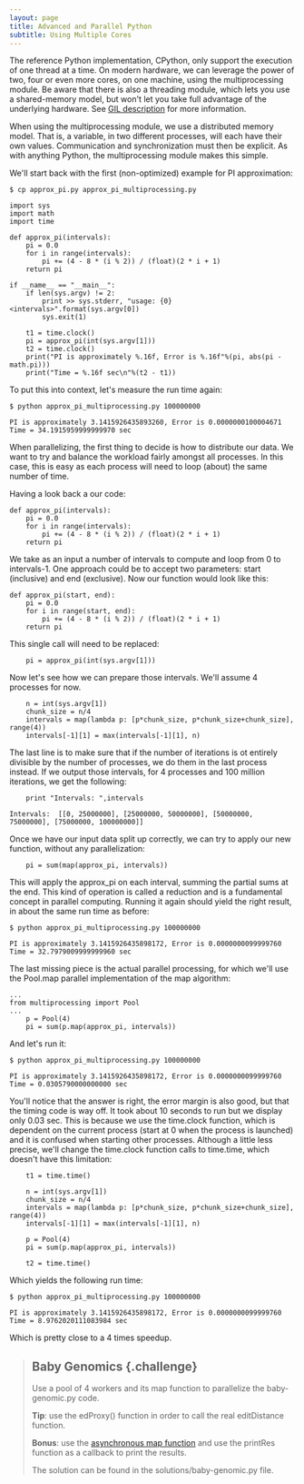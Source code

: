 ```yaml
---
layout: page
title: Advanced and Parallel Python
subtitle: Using Multiple Cores
---
```


The reference Python implementation, CPython, only support the execution of one thread at a time. On modern hardware, we can leverage the power of two, four or even more cores, on one machine, using the multiprocessing module. Be aware that there is also a threading module, which lets you use a shared-memory model, but won't let you take full advantage of the underlying hardware. See [GIL description](https://wiki.python.org/moin/GlobalInterpreterLock) for more information.

When using the multiprocessing module, we use a distributed memory model. That is, a variable, in two different processes, will each have their own values. Communication and synchronization must then be explicit. As with anything Python, the multiprocessing module makes this simple.

We'll start back with the first (non-optimized) example for PI approximation:

~~~ {.input}
$ cp approx_pi.py approx_pi_multiprocessing.py
~~~
~~~ {.python}
import sys
import math
import time

def approx_pi(intervals):
    pi = 0.0
    for i in range(intervals):
        pi += (4 - 8 * (i % 2)) / (float)(2 * i + 1)
    return pi

if __name__ == "__main__":
    if len(sys.argv) != 2:
        print >> sys.stderr, "usage: {0} <intervals>".format(sys.argv[0])
        sys.exit(1)

    t1 = time.clock()
    pi = approx_pi(int(sys.argv[1]))
    t2 = time.clock()
    print("PI is approximately %.16f, Error is %.16f"%(pi, abs(pi - math.pi)))
    print("Time = %.16f sec\n"%(t2 - t1))
~~~

To put this into context, let's measure the run time again:

~~~ {.input}
$ python approx_pi_multiprocessing.py 100000000
~~~
~~~ {.output}
PI is approximately 3.1415926435893260, Error is 0.0000000100004671
Time = 34.1915959999999970 sec
~~~

When parallelizing, the first thing to decide is how to distribute our data. We want to try and balance the workload fairly amongst all processes. In this case, this is easy as each process will need to loop (about) the same number of time.

Having a look back a our code:

~~~ {.python}
def approx_pi(intervals):
    pi = 0.0
    for i in range(intervals):
        pi += (4 - 8 * (i % 2)) / (float)(2 * i + 1)
    return pi
~~~

We take as an input a number of intervals to compute and loop from 0 to intervals-1. One approach could be to accept two parameters: start (inclusive) and end (exclusive). Now our function would look like this:

~~~ {.python}
def approx_pi(start, end):
    pi = 0.0
    for i in range(start, end):
        pi += (4 - 8 * (i % 2)) / (float)(2 * i + 1)
    return pi
~~~

This single call will need to be replaced:

~~~ {.python}
    pi = approx_pi(int(sys.argv[1]))
~~~

Now let's see how we can prepare those intervals. We'll assume 4 processes for now.

~~~ {.python}
    n = int(sys.argv[1])
    chunk_size = n/4
    intervals = map(lambda p: [p*chunk_size, p*chunk_size+chunk_size], range(4))
    intervals[-1][1] = max(intervals[-1][1], n)
~~~

The last line is to make sure that if the number of iterations is ot entirely divisible by the number of processes, we do them in the last process instead. If we output those intervals, for 4 processes and 100 million iterations, we get the following:

~~~ {.python}
    print "Intervals: ",intervals
~~~
~~~ {.output}
Intervals:  [[0, 25000000], [25000000, 50000000], [50000000, 75000000], [75000000, 100000000]]
~~~

Once we have our input data split up correctly, we can try to apply our new function, without any parallelization:

~~~ {.python}
    pi = sum(map(approx_pi, intervals))
~~~

This will apply the approx_pi on each interval, summing the partial sums at the end. This kind of operation is called a reduction and is a fundamental concept in parallel computing. Running it again should yield the right result, in about the same run time as before:

~~~ {.input}
$ python approx_pi_multiprocessing.py 100000000
~~~
~~~ {.output}
PI is approximately 3.1415926435898172, Error is 0.0000000099999760
Time = 32.7979009999999960 sec
~~~

The last missing piece is the actual parallel processing, for which we'll use the Pool.map parallel implementation of the map algorithm:

~~~ {.python}
...
from multiprocessing import Pool
...
    p = Pool(4)
    pi = sum(p.map(approx_pi, intervals))
~~~

And let's run it:

~~~ {.input}
$ python approx_pi_multiprocessing.py 100000000
~~~
~~~ {.output}
PI is approximately 3.1415926435898172, Error is 0.0000000099999760
Time = 0.0305790000000000 sec
~~~

You'll notice that the answer is right, the error margin is also good, but that the timing code is way off. It took about 10 seconds to run but we display only 0.03 sec. This is because we use the time.clock function, which is dependent on the current process (start at 0 when the process is launched) and it is confused when starting other processes. Although a little less precise, we'll change the time.clock function calls to time.time, which doesn't have this limitation:

~~~ {.python}
    t1 = time.time()
    
    n = int(sys.argv[1])
    chunk_size = n/4
    intervals = map(lambda p: [p*chunk_size, p*chunk_size+chunk_size], range(4))
    intervals[-1][1] = max(intervals[-1][1], n)

    p = Pool(4)
    pi = sum(p.map(approx_pi, intervals))

    t2 = time.time()
~~~

Which yields the following run time:

~~~ {.input}
$ python approx_pi_multiprocessing.py 100000000
~~~
~~~ {.output}
PI is approximately 3.1415926435898172, Error is 0.0000000099999760
Time = 8.9762020111083984 sec
~~~

Which is pretty close to a 4 times speedup.

> ## Baby Genomics {.challenge}
> 
> Use a pool of 4 workers and its map function to parallelize the baby-genomic.py code.
>
> __Tip__: use the edProxy() function in order to call the real editDistance function.
>
> __Bonus__: use the [asynchronous map function](https://docs.python.org/2/library/multiprocessing.html#multiprocessing.pool.multiprocessing.Pool.map_async) and use the printRes function as a callback to print the results.
>
> The solution can be found in the solutions/baby-genomic.py file.
